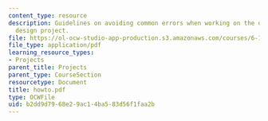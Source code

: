 ```yaml
---
content_type: resource
description: Guidelines on avoiding common errors when working on the digital system
  design project.
file: https://ol-ocw-studio-app-production.s3.amazonaws.com/courses/6-111-introductory-digital-systems-laboratory-spring-2006/b2dd9d7968e29ac14ba583d56f1faa2b_howto.pdf
file_type: application/pdf
learning_resource_types:
- Projects
parent_title: Projects
parent_type: CourseSection
resourcetype: Document
title: howto.pdf
type: OCWFile
uid: b2dd9d79-68e2-9ac1-4ba5-83d56f1faa2b
---
```

